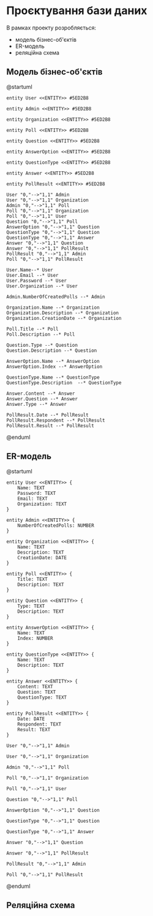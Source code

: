 # Проєктування бази даних

В рамках проекту розробляється: 
- модель бізнес-об'єктів 
- ER-модель
- реляційна схема

## Модель бізнес-об'єктів 

@startuml

	entity User <<ENTITY>> #5ED2B8

	entity Admin <<ENTITY>> #5ED2B8 

	entity Organization <<ENTITY>> #5ED2B8 

	entity Poll <<ENTITY>> #5ED2B8 

	entity Question <<ENTITY>> #5ED2B8 

	entity AnswerOption <<ENTITY>> #5ED2B8 

	entity QuestionType <<ENTITY>> #5ED2B8 
	
	entity Answer <<ENTITY>> #5ED2B8 

	entity PollResult <<ENTITY>> #5ED2B8 

	User "0,"-->"1,1" Admin
	User "0,"-->"1,1" Organization
	Admin "0,"-->"1,1" Poll
	Poll "0,"-->"1,1" Organization
	Poll "0,"-->"1,1" User
	Question "0,"-->"1,1" Poll
	AnswerOption "0,"-->"1,1" Question
	QuestionType "0,"-->"1,1" Question
	QuestionType "0,"-->"1,1" Answer
	Answer "0,"-->"1,1" Question
	Answer "0,"-->"1,1" PollResult
	PollResult "0,"-->"1,1" Admin
	Poll "0,"-->"1,1" PollResult

    User.Name--* User
    User.Email --* User
    User.Password --* User
    User.Organization --* User

	Admin.NumberOfCreatedPolls --* Admin 

    Organization.Name --* Organization 
    Organization.Description --* Organization 
    Organization.CreationDate --* Organization 

    Poll.Title --* Poll
    Poll.Description --* Poll

    Question.Type --* Question
    Question.Description --* Question

    AnswerOption.Name --* AnswerOption
    AnswerOption.Index --* AnswerOption

    QuestionType.Name --* QuestionType
    QuestionType.Description  --* QuestionType

    Answer.Content --* Answer
    Answer.Question --* Answer
    Answer.Type --* Answer

    PollResult.Date --* PollResult
    PollResult.Respondent --* PollResult
    PollResult.Result --* PollResult

@enduml

## ER-модель

@startuml

	entity User <<ENTITY>> {
		Name: TEXT
		Password: TEXT
		Email: TEXT
		Organization: TEXT
	}

	entity Admin <<ENTITY>> {
		NumberOfCreatedPolls: NUMBER
	}

	entity Organization <<ENTITY>> {
		Name: TEXT
		Description: TEXT
		CreationDate: DATE
	}

	entity Poll <<ENTITY>> {
		Title: TEXT
		Description: TEXT
	}

	entity Question <<ENTITY>> {
		Type: TEXT
		Description: TEXT
	}

	entity AnswerOption <<ENTITY>> {
		Name: TEXT
		Index: NUMBER
	}

	entity QuestionType <<ENTITY>> {
		Name: TEXT
		Description: TEXT
	}

	entity Answer <<ENTITY>> {
		Content: TEXT
		Question: TEXT
		QuestionType: TEXT
	}

	entity PollResult <<ENTITY>> {
		Date: DATE
		Respondent: TEXT
		Result: TEXT
	}

	User "0,"-->"1,1" Admin

	User "0,"-->"1,1" Organization

	Admin "0,"-->"1,1" Poll

	Poll "0,"-->"1,1" Organization

	Poll "0,"-->"1,1" User

	Question "0,"-->"1,1" Poll

	AnswerOption "0,"-->"1,1" Question

	QuestionType "0,"-->"1,1" Question

	QuestionType "0,"-->"1,1" Answer

	Answer "0,"-->"1,1" Question

	Answer "0,"-->"1,1" PollResult

	PollResult "0,"-->"1,1" Admin

	Poll "0,"-->"1,1" PollResult
	
@enduml

## Реляційна схема

